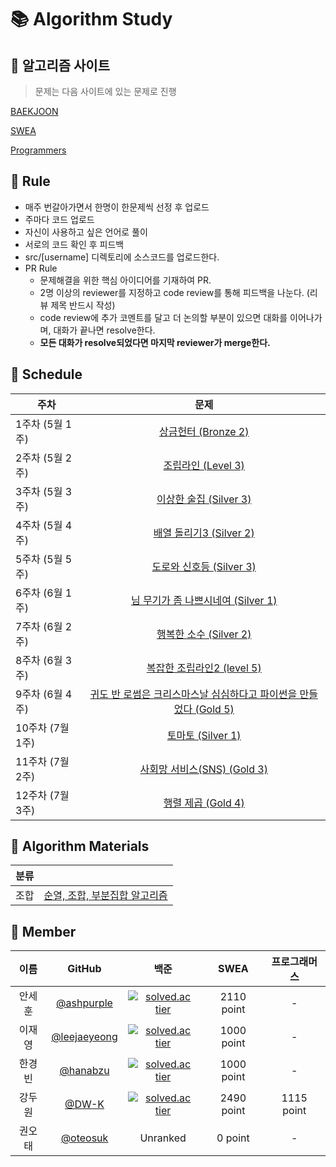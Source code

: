 # :books: Algorithm Study

## :orange_book: 알고리즘 사이트

> 문제는 다음 사이트에 있는 문제로 진행


[BAEKJOON](https://www.acmicpc.net/)

[SWEA](https://swexpertacademy.com/main/main.do)

[Programmers](https://programmers.co.kr/learn/challenges?tab=all_challenges)

## :ledger: Rule

- 매주 번갈아가면서 한명이 한문제씩 선정 후 업로드 
- 주마다 코드 업로드
- 자신이 사용하고 싶은 언어로 풀이
- 서로의 코드 확인 후 피드백
- src/[username] 디렉토리에 소스코드를 업로드한다.
- PR Rule
  - 문제해결을 위한 핵심 아이디어를 기재하여 PR.
  - 2명 이상의 reviewer를 지정하고 code review를 통해 피드백을 나눈다. (리뷰 제목 반드시 작성)
  - code review에 추가 코멘트를 달고 더 논의할 부분이 있으면 대화를 이어나가며, 대화가 끝나면 resolve한다.
  - **모든 대화가 resolve되었다면 마지막 reviewer가 merge한다.**
## :green_book: Schedule

|    주차     | 문제 |
| ------ | :----------------------------------------------------------: |
| 1주차 (5월 1주)  |[상금헌터 (Bronze 2)](https://www.acmicpc.net/problem/15953)|
| 2주차 (5월 2주) |[조립라인 (Level 3)](https://softeer.ai/practice/info.do?eventIdx=1&psProblemId=403)|
| 3주차 (5월 3주) |[이상한 술집 (Silver 3)](https://www.acmicpc.net/problem/13702)|
| 4주차 (5월 4주) |[배열 돌리기3 (Silver 2)](https://www.acmicpc.net/problem/16935)|
| 5주차 (5월 5주) |[도로와 신호등 (Silver 3)](https://www.acmicpc.net/problem/2980)|
| 6주차 (6월 1주) |[님 무기가 좀 나쁘시네여 (Silver 1)](https://www.acmicpc.net/problem/11387)|
| 7주차 (6월 2주) |[행복한 소수 (Silver 2)](https://www.acmicpc.net/problem/10434)|
| 8주차 (6월 3주) |[복잡한 조립라인2 (level 5)](https://softeer.ai/practice/info.do?eventIdx=1&psProblemId=405)|
| 9주차 (6월 4주) |[귀도 반 로썸은 크리스마스날 심심하다고 파이썬을 만들었다 (Gold 5)](https://www.acmicpc.net/problem/6568)|
| 10주차 (7월 1주) |[토마토 (Silver 1)](https://www.acmicpc.net/problem/7569)|
| 11주차 (7월 2주) |[사회망 서비스(SNS) (Gold 3)](https://www.acmicpc.net/problem/2533)|
| 12주차 (7월 3주) |[행렬 제곱 (Gold 4)](https://www.acmicpc.net/problem/10830)|

## :blue_book: Algorithm Materials

| 분류     |                                                   |
| -------- | ------------------------------------------------- |
| 조합 | [순열, 조합, 부분집합 알고리즘](https://velog.io/@nunddu/%EC%99%84%EC%A0%84%ED%83%90%EC%83%89-%EC%95%8C%EA%B3%A0%EB%A6%AC%EC%A6%98)  |


## 👦 Member
|이름|GitHub| 백준 | SWEA | 프로그래머스 |
|:---:|:---:|:------:|:------:|:------:|
|안세훈|[@ashpurple](https://github.com/ashpurple)| [![solved.ac tier](http://mazassumnida.wtf/api/mini/generate_badge?boj=ashpurple)](https://solved.ac/ashpurple) | 2110 point | - |
|이재영|[@leejaeyeong](https://github.com/leejaeyeong)| [![solved.ac tier](http://mazassumnida.wtf/api/mini/generate_badge?boj=dldustn48)](https://solved.ac/dldustn48) | 1000 point | - |
|한경빈|[@hanabzu](https://github.com/hanabzu)| [![solved.ac tier](http://mazassumnida.wtf/api/mini/generate_badge?boj=sefrd)](https://solved.ac/sefrd) | 1000 point | - |
|강두원|[@DW-K](https://github.com/DW-K)| [![solved.ac tier](http://mazassumnida.wtf/api/mini/generate_badge?boj=pch145)](https://solved.ac/pch145) | 2490 point | 1115 point |
|권오태|[@oteosuk](https://github.com/oteosuk)| Unranked | 0 point | - |
